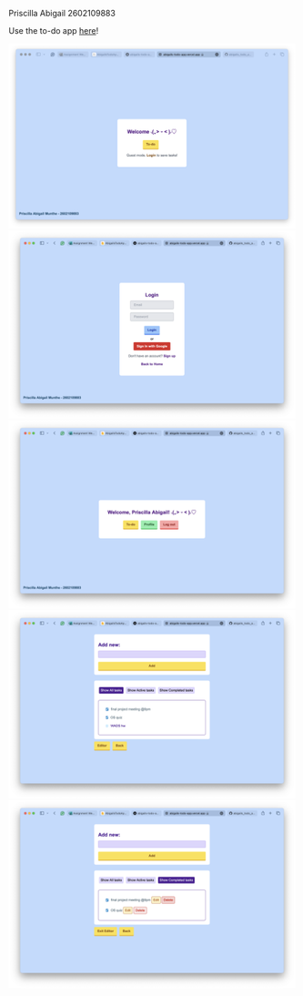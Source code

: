 Priscilla Abigail 2602109883

Use the to-do app [here](https://abigails-todo-app.vercel.app/)!

![](/assets/1.png)
![](/assets/2.png)
![](/assets/3.png)
![](/assets/7.png)
![](/assets/4.png)
